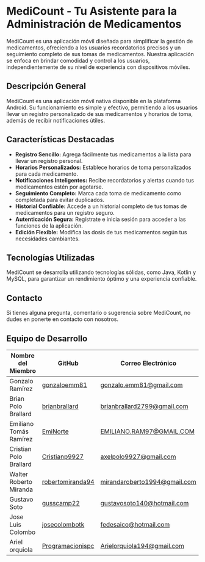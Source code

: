 # MediCount - Tu Asistente para la Administración de Medicamentos
MediCount es una aplicación móvil diseñada para simplificar la gestión de medicamentos, ofreciendo a los usuarios recordatorios precisos y un seguimiento completo de sus tomas de medicamentos. Nuestra aplicación se enfoca en brindar comodidad y control a los usuarios, independientemente de su nivel de experiencia con dispositivos móviles.

## Descripción General

MediCount es una aplicación móvil nativa disponible en la plataforma Android. Su funcionamiento es simple y efectivo, permitiendo a los usuarios llevar un registro personalizado de sus medicamentos y horarios de toma, además de recibir notificaciones útiles.

## Características Destacadas

- **Registro Sencillo:** Agrega fácilmente tus medicamentos a la lista para llevar un registro personal.
- **Horarios Personalizados:** Establece horarios de toma personalizados para cada medicamento.
- **Notificaciones Inteligentes:** Recibe recordatorios y alertas cuando tus medicamentos estén por agotarse.
- **Seguimiento Completo:** Marca cada toma de medicamento como completada para evitar duplicados.
- **Historial Confiable:** Accede a un historial completo de tus tomas de medicamentos para un registro seguro.
- **Autenticación Segura:** Regístrate e inicia sesión para acceder a las funciones de la aplicación.
- **Edición Flexible:** Modifica las dosis de tus medicamentos según tus necesidades cambiantes.

## Tecnologías Utilizadas

MediCount se desarrolla utilizando tecnologías sólidas, como Java, Kotlin y MySQL, para garantizar un rendimiento óptimo y una experiencia confiable.

## Contacto

Si tienes alguna pregunta, comentario o sugerencia sobre MediCount, no dudes en ponerte en contacto con nosotros. 

## Equipo de Desarrollo

| Nombre del Miembro   | GitHub                                     | Correo Electrónico                   |
|----------------------|--------------------------------------------|-------------------------------------|
| Gonzalo Ramírez      | [gonzaloemm81](https://github.com/gonzaloemm81) | gonzalo.emm81@gmail.com                 |
| Brian Polo Brallard  | [brianbrallard](https://github.com/brianbrallard) | brianbrallard2799@gmail.com             |
| Emiliano Tomás Ramírez| [EmiNorte](https://github.com/EmiNorte) | EMILIANO.RAM97@GMAIL.COM                       |
| Cristian Polo Brallard| [Cristianp9927](https://github.com/Cristianp9927) | axelpolo9927@gmail.com              |
| Walter Roberto Miranda| [robertomiranda94](https://github.com/robertomiranda94) | mirandaroberto1994@gmail.com  |
| Gustavo Soto          | [gusscamp22](https://github.com/gusscamp22) | gustavosoto140@hotmail.com                 |
| Jose Luis Colombo     | [josecolombotk](https://github.com/josecolombotk) | fedesaico@hotmail.com               |
| Ariel orquiola        | [Programacionispc](https://github.com/Programacionispc) | Arielorquiola194@gmail.com      |


